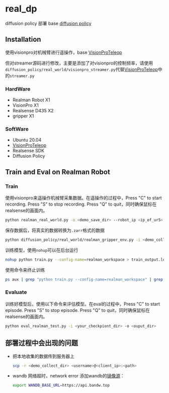 # real_dp
diffusion policy 部署 
base [diffusion policy](https://github.com/real-stanford/diffusion_policy)

## Installation
使用visionpro对机械臂进行遥操作，base [VisionProTeleop](https://github.com/Improbable-AI/VisionProTeleop)

但对streamer源码进行修改，主要是添加了对visionpro的控制频率，请使用`diffusion_policy/real_world/visionpro_streamer.py`代替[VisionProTeleop](https://github.com/Improbable-AI/VisionProTeleop)中的`streamer.py`

### HardWare 
- Realman Robot X1
- VisionPro X1
- Realsense D435 X2
- gripper X1

### SoftWare
- Ubuntu 20.04
- [VisionProTeleop](https://github.com/Improbable-AI/VisionProTeleop)
- Realsense SDK
- Diffusion Policy

## Train and Eval on Realman Robot
### Train

使用visionpro来遥操作机械臂采集数据。在遥操作的过程中，Press "C" to start recording. Press "S" to stop recording. Press "Q" to quit，同时确保鼠标在realsense的画面内。
```bash
python realman_real_world.py -o <demo_save_dir> --robot_ip <ip_of_ur5> --vp_ip <ip_of_visionpro>
```

保存数据后，将真实的数据转换为`.zarr`格式的数据
```bash
python diffusion_policy/real_world/realman_gripper_env.py -i <demo_collect_dir> -o <demo_train_dir>
```

训练模型，使用`nohup`可以在后台运行
```bash
nohup python train.py --config-name=realman_workspace > train_output.log 2>&1&
```

使用命令来终止训练
```bash
ps aux | grep "python train.py --config-name=realman_workspace" | grep -v grep 
```

### Evaluate
训练好模型后，使用以下命令来评估模型。在eval的过程中，Press "C" to start episode. Press "S" to stop episode. Press "Q" to quit，同时确保鼠标在realsense的画面内。
```bash
python eval_realman_test.py -i <your_checkpiont_dir> -o <ouput_dir>
```

## 部署过程中会出现的问题
- 把本地收集的数据传到服务器上
  ```bash
  scp -r <demo_collect_dir> <username>@<client_ip>:<path>
  ```
- wandb 网络超时，network error
  添加wandb的[镜像源](https://bandw.top/)：
  ```bash
  export WANDB_BASE_URL=https://api.bandw.top
  ```
